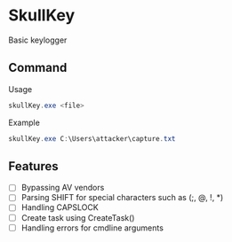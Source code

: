 # SkullKey
Basic keylogger

## Command
Usage
```powershell
skullKey.exe <file>
```
Example
```powershell
skullKey.exe C:\Users\attacker\capture.txt
```

## Features
- [ ] Bypassing AV vendors
- [ ] Parsing SHIFT for special characters such as (;, @, !, *)
- [ ] Handling CAPSLOCK
- [ ] Create task using CreateTask()
- [ ] Handling errors for cmdline arguments
